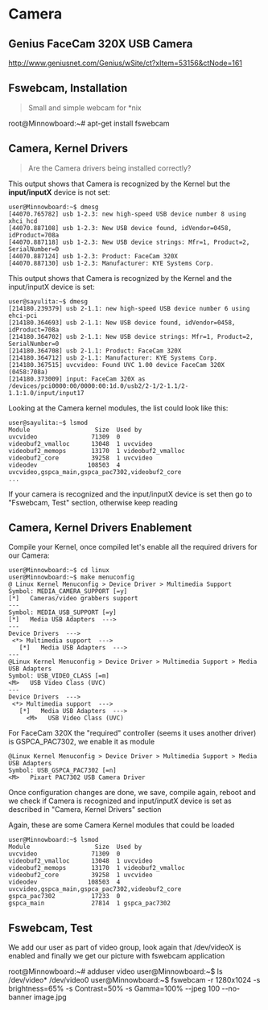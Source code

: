 # Camera

## Genius FaceCam 320X USB Camera
 http://www.geniusnet.com/Genius/wSite/ct?xItem=53156&ctNode=161 

## Fswebcam, Installation
> Small and simple webcam for *nix

 root@Minnowboard:~# apt-get install fswebcam

## Camera, Kernel Drivers
> Are the Camera drivers being installed correctly? 

This output shows that Camera is recognized by the Kernel but the **input/inputX** device is not set:

    user@Minnowboard:~$ dmesg
    [44070.765782] usb 1-2.3: new high-speed USB device number 8 using xhci_hcd
    [44070.887108] usb 1-2.3: New USB device found, idVendor=0458, idProduct=708a
    [44070.887118] usb 1-2.3: New USB device strings: Mfr=1, Product=2, SerialNumber=0
    [44070.887124] usb 1-2.3: Product: FaceCam 320X
    [44070.887130] usb 1-2.3: Manufacturer: KYE Systems Corp.

This output shows that Camera is recognized by the Kernel and the input/inputX
device is set:

    user@sayulita:~$ dmesg
    [214180.239379] usb 2-1.1: new high-speed USB device number 6 using ehci-pci
    [214180.364693] usb 2-1.1: New USB device found, idVendor=0458, idProduct=708a
    [214180.364702] usb 2-1.1: New USB device strings: Mfr=1, Product=2, SerialNumber=0
    [214180.364708] usb 2-1.1: Product: FaceCam 320X
    [214180.364712] usb 2-1.1: Manufacturer: KYE Systems Corp.
    [214180.367515] uvcvideo: Found UVC 1.00 device FaceCam 320X (0458:708a)
    [214180.373009] input: FaceCam 320X as /devices/pci0000:00/0000:00:1d.0/usb2/2-1/2-1.1/2-1.1:1.0/input/input17

Looking at the Camera kernel modules, the list could look like this:

    user@sayulita:~$ lsmod
    Module                  Size  Used by
    uvcvideo               71309  0
    videobuf2_vmalloc      13048  1 uvcvideo
    videobuf2_memops       13170  1 videobuf2_vmalloc
    videobuf2_core         39258  1 uvcvideo
    videodev              108503  4 uvcvideo,gspca_main,gspca_pac7302,videobuf2_core
    ...

If your camera is recognized and the input/inputX device is set then go to "Fswebcam, Test" section, otherwise keep reading

## Camera, Kernel Drivers Enablement

Compile your Kernel, once compiled let's enable all the required drivers
for our Camera:

    user@Minnowboard:~$ cd linux
    user@Minnowboard:~$ make menuconfig
    @ Linux Kernel Menuconfig > Device Driver > Multimedia Support
    Symbol: MEDIA_CAMERA_SUPPORT [=y]
    [*]   Cameras/video grabbers support
    ---
    Symbol: MEDIA_USB_SUPPORT [=y]
    [*]   Media USB Adapters  --->
    ---
    Device Drivers  --->
     <*> Multimedia support  ---> 
       [*]   Media USB Adapters  ---> 
    ---
    @Linux Kernel Menuconfig > Device Driver > Multimedia Support > Media USB Adapters
    Symbol: USB_VIDEO_CLASS [=m]
    <M>   USB Video Class (UVC)
    ---
    Device Drivers  --->
     <*> Multimedia support  ---> 
       [*]   Media USB Adapters  --->
         <M>   USB Video Class (UVC)

For FaceCam 320X the "required" controller (seems it uses another driver)
is GSPCA_PAC7302, we enable it as module

    @Linux Kernel Menuconfig > Device Driver > Multimedia Support > Media USB Adapters
    Symbol: USB_GSPCA_PAC7302 [=n]
    <M>   Pixart PAC7302 USB Camera Driver

Once configuration changes are done, we save, compile again, reboot and
we check if Camera is recognized and input/inputX device is set as described in
"Camera, Kernel Drivers" section

Again, these are some Camera Kernel modules that could be loaded

    user@Minnowboard:~$ lsmod
    Module                  Size  Used by
    uvcvideo               71309  0
    videobuf2_vmalloc      13048  1 uvcvideo
    videobuf2_memops       13170  1 videobuf2_vmalloc
    videobuf2_core         39258  1 uvcvideo
    videodev              108503  4 uvcvideo,gspca_main,gspca_pac7302,videobuf2_core
    gspca_pac7302          17233  0
    gspca_main             27814  1 gspca_pac7302

## Fswebcam, Test

We add our user as part of video group, look again that /dev/videoX is enabled
and finally we get our picture with fswebcam application

root@Minnowboard:~# adduser <user> video
user@Minnowboard:~$ ls /dev/video*
/dev/video0
user@Minnowboard:~$ fswebcam -r 1280x1024 -s brightness=65% -s Contrast=50% -s Gamma=100% --jpeg 100 --no-banner image.jpg
